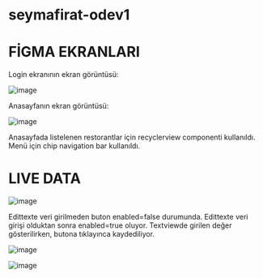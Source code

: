 # seymafirat-odev1
# FİGMA EKRANLARI

Login ekranının ekran görüntüsü:

![image](loginscreen.JPG)

Anasayfanın ekran görüntüsü:

![image](homescreen.JPG)

Anasayfada listelenen restorantlar için recyclerview componenti kullanıldı. Menü için chip navigation bar kullanıldı.

# LIVE DATA

![image](ld1.JPG)

Edittexte veri girilmeden buton enabled=false durumunda. Edittexte veri girişi olduktan sonra enabled=true oluyor. Textviewde girilen değer gösterilirken, butona tıklayınca kaydediliyor.

![image](ld2.JPG)

![image](ld3.JPG)

